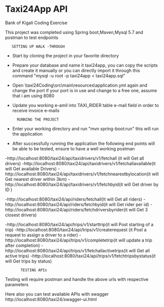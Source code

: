 # Taxi24App API

Bank of Kigali Coding Exercise

This project was completed using Spring boot,Maven,Mysql 5.7 and postman to test endpoints

       SETTING UP WALK -THROUGH

* Start by cloning the project in your favorite directory

* Prepare your database and name it taxi24app, you can copy the scripts and create it manually or you can directly import it through this command "mysql -u root -p taxi24app < taxi24app.sql"

* Open \taxi24Coding\src\main\resources\application.yml again and change the port if your port is in use and change to a free one, assume that i am using 8080

* Update you working e-amil into TAXI_RIDER table e-mail field in order to receive invoice e-mails


        RUNNING THE PROJECT

* Enter your working directory and run  "mvn spring-boot:run" this will run the application

* After successfully running the application the following end points will be able to be tested, ensure to have a well working postman

 -http://localhost:8080/taxi24/api/taxidrivers/v1/fetchall (it will Get all drivers)
 -http://localhost:8080/taxi24/api/taxidrivers/v1/fetchallavailable(it will Get available Drivers)
 -http://localhost:8080/taxi24/api/taxidrivers/v1/fetchnearestbylocation(it will Get nearest driver within 3km)
 -http://localhost:8080/taxi24/api/taxidrivers/v1/fetchbyid(it will Get driver by ID )

 -http://localhost:8080/taxi24/api/riders/fetchall(It will Get all riders)
 -http://localhost:8080/taxi24/api/riders/fetchbyid(it will Get rider per id)
 -http://localhost:8080/taxi24/api/riders/fetchdriversbyrider(it will Get 3 closest drivers)

 -http://localhost:8080/taxi24/api/trips/v1/starttrip(it will Post starting of a trip)
 -http://localhost:8080/taxi24/api/trips/v1/createrequest (it Post a request to assign a driver to a rider)
 -http://localhost:8080/taxi24/api/trips/v1/completetrip(it will update a trip after completion)
 -http://localhost:8080/taxi24/api/trips/v1/fetchallactivetrips(it will Get all active trips)
 -http://localhost:8080/taxi24/api/trips/v1/fetchtripsbystatus(it will Get trips by status)


           TESTING APIs

 Testing will require postman and handle the above urls with respective parameters

 Here also you can test available APIs with swagger http://localhost:8080/taxi24/swagger-ui.html




